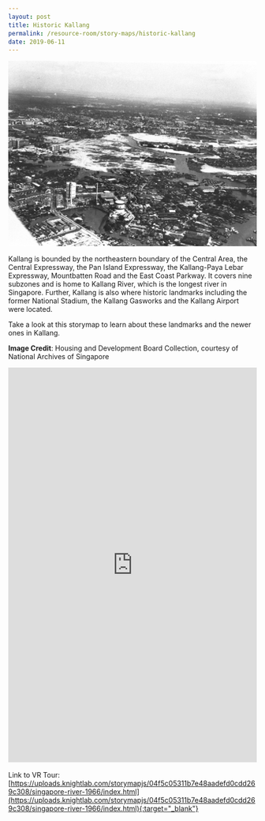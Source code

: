 ```yaml
---
layout: post
title: Historic Kallang
permalink: /resource-room/story-maps/historic-kallang
date: 2019-06-11
---
```


![Banner for Historic Kallang](/images/banner-storymaps-historic-kallang.jpg)

Kallang is bounded by the northeastern boundary of the Central Area, the Central Expressway, the Pan Island Expressway, the Kallang-Paya Lebar Expressway, Mountbatten Road and the East Coast Parkway. It covers nine subzones and is home to Kallang River, which is the longest river in Singapore. Further, Kallang is also where historic landmarks including the former National Stadium, the Kallang Gasworks and the Kallang Airport were located.

Take a look at this storymap to learn about these landmarks and the newer ones in Kallang.

**Image Credit**: Housing and Development Board Collection, courtesy of National Archives of Singapore

<iframe src="https://uploads.knightlab.com/storymapjs/04f5c05311b7e48aadefd0cdd269c308/singapore-river-1966/index.html" frameborder="0" width="100%" height="800"></iframe>

Link to VR Tour: [https://uploads.knightlab.com/storymapjs/04f5c05311b7e48aadefd0cdd269c308/singapore-river-1966/index.html](https://uploads.knightlab.com/storymapjs/04f5c05311b7e48aadefd0cdd269c308/singapore-river-1966/index.html){:target="_blank"}